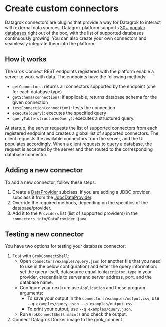 # Create custom connectors

Datagrok connectors are plugins that provide a way for Datagrok to interact with external data sources. Datagrok platform supports [30+ popular databases](./connectors/connectors.md) right out of the box, with the list of supported databases continuously growing. You can also create your own connectors and seamlessly integrate them into the platform.

## How it works

The Grok Connect REST endpoints registered with the platform enable a server to work with data. The endpoints have the following methods:

* `getConnectors`: returns all connectors supported by the endpoint (one for each database type)
* `getSchema(connection)`: if applicable, returns database schema for the given connection
* `testConnection(connection)`: tests the connection
* `execute(query)`: executes the specified query
* `queryTable(structuredQuery)`: executes a structured query.

At startup, the server requests the list of supported connectors from each registered endpoint and creates a global list of supported connectors. The client requests the available connectors from the server, and the UI populates accordingly. When a client requests to query a database, the request is accepted by the server and then routed to the corresponding database connector.

## Adding a new connector

To add a new connector, follow these steps:

1. Create a [DataProvider](https://github.com/datagrok-ai/public/blob/5c9a8df6b7f1494ae5f666bd2aaf5c6d55bc4dee/connectors/grok_connect/src/main/java/grok_connect/providers/JdbcDataProvider.java) subclass. If you are adding a JDBC provider, subclass it from the [JdbcDataProvider](https://github.com/datagrok-ai/public/blob/5c9a8df6b7f1494ae5f666bd2aaf5c6d55bc4dee/connectors/grok_connect/src/main/java/grok_connect/providers/JdbcDataProvider.java).
1. Override the required methods, depending on the specifics of the database/provider.
1. Add it to the `Providers` list (list of supported providers) in the `connectors_info/DataProvider.java`.

## Testing a new connector

You have two options for testing your database connector:

1. Test with `GrokConnectShell`:
   * Open `connectors/examples/query.json` (or another file that you need to use in the below configuration) and enter the query information: set the query itself, datasource equal to `descriptor.type` in your provider, credentials to server and server address, port, and the database name.
   * Configure your next run: use `Application` and these program arguments:
     * To save your output in the `connectors/examples/output.csv`, use `--q examples/query.json --o examples/output.csv`
     * To print your output, use `--q examples/query.json`.
   * Run `GrokConnectShell.main()` and check the output.
1. Connect Datagrok Docker image to the grok_connect.
